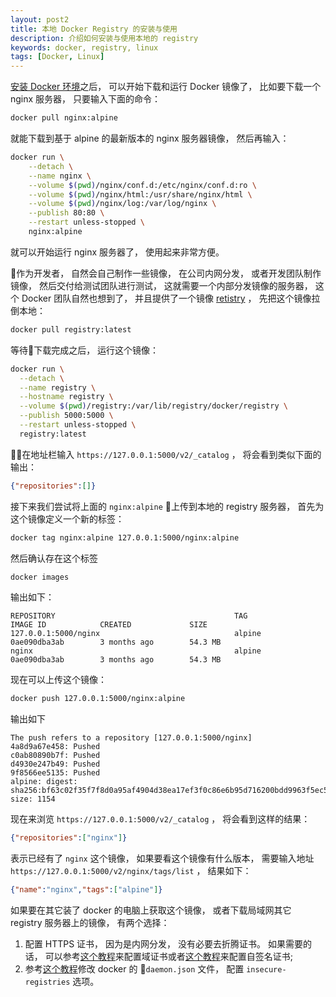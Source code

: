 ```yaml
---
layout: post2
title: 本地 Docker Registry 的安装与使用
description: 介绍如何安装与使用本地的 registry 
keywords: docker, registry, linux
tags: [Docker, Linux]
---
```


[安装 Docker 环境](https://beginor.github.io/2017/06/04/install-docker-env.html)之后， 可以开始下载和运行 Docker 镜像了， 比如要下载一个 nginx 服务器， 只要输入下面的命令：

```sh
docker pull nginx:alpine
```

就能下载到基于 alpine 的最新版本的 nginx 服务器镜像， 然后再输入：

```sh
docker run \
    --detach \
    --name nginx \
    --volume $(pwd)/nginx/conf.d:/etc/nginx/conf.d:ro \
    --volume $(pwd)/nginx/html:/usr/share/nginx/html \
    --volume $(pwd)/nginx/log:/var/log/nginx \
    --publish 80:80 \
    --restart unless-stopped \
    nginx:alpine
```

就可以开始运行 nginx 服务器了， 使用起来非常方便。

作为开发者， 自然会自己制作一些镜像， 在公司内网分发， 或者开发团队制作镜像， 然后交付给测试团队进行测试， 这就需要一个内部分发镜像的服务器， 这个 Docker 团队自然也想到了， 并且提供了一个镜像 [retistry](https://hub.docker.com/r/library/registry/) ， 先把这个镜像拉倒本地：

```sh
docker pull registry:latest
```

等待下载完成之后， 运行这个镜像：

```sh
docker run \
  --detach \
  --name registry \
  --hostname registry \
  --volume $(pwd)/registry:/var/lib/registry/docker/registry \
  --publish 5000:5000 \
  --restart unless-stopped \
  registry:latest
```

在地址栏输入 `https://127.0.0.1:5000/v2/_catalog` ， 将会看到类似下面的输出：

```json
{"repositories":[]}
```

接下来我们尝试将上面的 `nginx:alpine` 上传到本地的 registry 服务器， 首先为这个镜像定义一个新的标签：

```sh
docker tag nginx:alpine 127.0.0.1:5000/nginx:alpine
```

然后确认存在这个标签

```sh
docker images
```

输出如下：

```
REPOSITORY                                        TAG                 IMAGE ID            CREATED             SIZE
127.0.0.1:5000/nginx                              alpine              0ae090dba3ab        3 months ago        54.3 MB
nginx                                             alpine              0ae090dba3ab        3 months ago        54.3 MB
```

现在可以上传这个镜像：

```sh
docker push 127.0.0.1:5000/nginx:alpine

```

输出如下

```
The push refers to a repository [127.0.0.1:5000/nginx]
4a8d9a67e458: Pushed 
c0ab80890b7f: Pushed 
d4930e247b49: Pushed 
9f8566ee5135: Pushed 
alpine: digest: sha256:bf63c02f35f7f8d0a95af4904d38ea17ef3f0c86e6b95d716200bdd9963f5ec5 size: 1154
```

现在来浏览 `https://127.0.0.1:5000/v2/_catalog` ， 将会看到这样的结果：

```json
{"repositories":["nginx"]}
```

表示已经有了 `nginx` 这个镜像， 如果要看这个镜像有什么版本， 需要输入地址 `https://127.0.0.1:5000/v2/nginx/tags/list` ， 结果如下：

```json
{"name":"nginx","tags":["alpine"]}
```

如果要在其它装了 docker 的电脑上获取这个镜像， 或者下载局域网其它 registry 服务器上的镜像， 有两个选择：

 1. 配置 HTTPS 证书， 因为是内网分发， 没有必要去折腾证书。 如果需要的话， 可以参考[这个教程](https://docs.docker.com/registry/deploying/#running-a-domain-registry)来配置域证书或者[这个教程](https://docs.docker.com/registry/insecure/#using-self-signed-certificates)来配置自签名证书;
 2. 参考[这个教程](https://docs.docker.com/registry/insecure/#deploying-a-plain-http-registry)修改 docker 的 `daemon.json` 文件， 配置 `insecure-registries` 选项。
